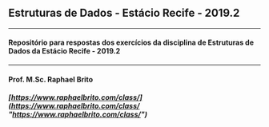 ## Estruturas de Dados - Estácio Recife - 2019.2

------------


#### Repositório para respostas dos exercícios da disciplina de Estruturas de Dados da Estácio Recife - 2019.2

------------


####  Prof. M.Sc. Raphael Brito
##### [https://www.raphaelbrito.com/class/](https://www.raphaelbrito.com/class/ "https://www.raphaelbrito.com/class/")
